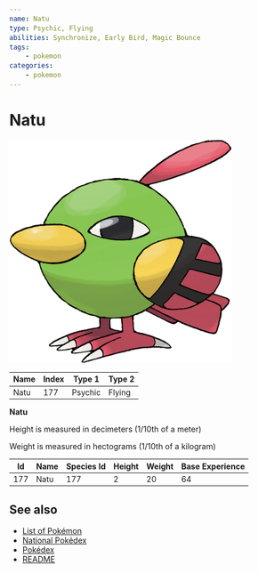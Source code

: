 ```yaml
---
name: Natu
type: Psychic, Flying
abilities: Synchronize, Early Bird, Magic Bounce
tags:
    - pokemon
categories:
    - pokemon
---
```


# Natu


![Natu](images/177.png)

| **Name** | **Index** | **Type 1** | **Type 2** |
|----|----|----|----|
| Natu | 177 | Psychic | Flying  |

**Natu** 


Height is measured in decimeters (1/10th of a meter)

Weight is measured in hectograms (1/10th of a kilogram)

| **Id** | **Name** | **Species Id** | **Height** | **Weight** | **Base Experience** |
|--------|----------|----------------|------------|------------|---------------------|
| 177 | Natu | 177 | 2 | 20 | 64 |


## See also

- [List of Pokémon](../pokemon.md)
- [National Pokédex](../national_pokedex.md)
- [Pokédex](../pokedex.md)
- [README](../README.md)
